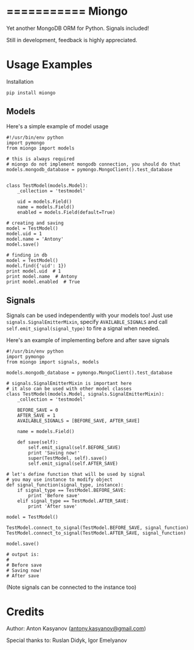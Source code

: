 ===========
Miongo
===========

Yet another MongoDB ORM for Python.
Signals included!

Still in development, feedback is highly appreciated.


Usage Examples
==============

Installation

    pip install miongo

Models
-------------

Here's a simple example of model usage

    #!/usr/bin/env python
    import pymongo
    from miongo import models

    # this is always required
    # miongo do not implement mongodb connection, you should do that
    models.mongodb_database = pymongo.MongoClient().test_database


    class TestModel(models.Model):
        _collection = 'testmodel'

        uid = models.Field()
        name = models.Field()
        enabled = models.Field(default=True)

    # creating and saving
    model = TestModel()
    model.uid = 1
    model.name = 'Antony'
    model.save()

    # finding in db
    model = TestModel()
    model.find({'uid': 1})
    print model.uid  # 1
    print model.name  # Antony
    print model.enabled  # True

Signals
-------
Signals can be used independently with your models too! Just use `signals.SignalEmitterMixin`, specify `AVAILABLE_SIGNALS` and call `self.emit_signal(signal_type)` to fire a signal when needed.

Here's an example of implementing before and after save signals

    #!/usr/bin/env python
    import pymongo
    from miongo import signals, models

    models.mongodb_database = pymongo.MongoClient().test_database

    # signals.SignalEmitterMixin is important here
    # it also can be used with other model classes
    class TestModel(models.Model, signals.SignalEmitterMixin):
        _collection = 'testmodel'

        BEFORE_SAVE = 0
        AFTER_SAVE = 1
        AVAILABLE_SIGNALS = [BEFORE_SAVE, AFTER_SAVE]

        name = models.Field()

        def save(self):
            self.emit_signal(self.BEFORE_SAVE)
            print 'Saving now!'
            super(TestModel, self).save()
            self.emit_signal(self.AFTER_SAVE)

    # let's define function that will be used by signal
    # you may use instance to modify object
    def signal_function(signal_type, instance):
        if signal_type == TestModel.BEFORE_SAVE:
            print 'Before save'
        elif signal_type == TestModel.AFTER_SAVE:
            print 'After save'

    model = TestModel()

    TestModel.connect_to_signal(TestModel.BEFORE_SAVE, signal_function)
    TestModel.connect_to_signal(TestModel.AFTER_SAVE, signal_function)

    model.save()

    # output is:
    #
    # Before save
    # Saving now!
    # After save

(Note signals can be connected to the instance too)

Credits
=======

Author:
Anton Kasyanov (antony.kasyanov@gmail.com)

Special thanks to:
Ruslan Didyk, Igor Emelyanov
